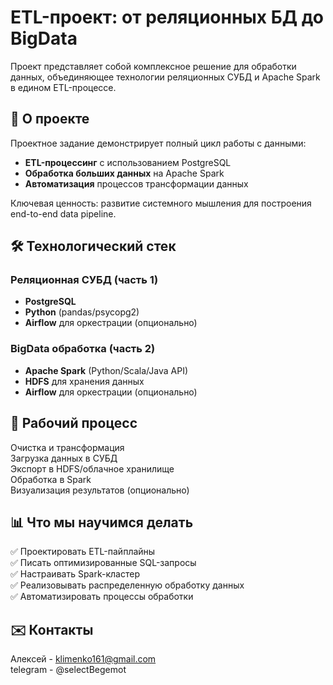 # ETL-проект: от реляционных БД до BigData

Проект представляет собой комплексное решение для обработки данных, объединяющее технологии реляционных СУБД и Apache Spark в едином ETL-процессе.

## 📌 О проекте

Проектное задание демонстрирует полный цикл работы с данными:
- **ETL-процессинг** с использованием PostgreSQL
- **Обработка больших данных** на Apache Spark
- **Автоматизация** процессов трансформации данных

Ключевая ценность: развитие системного мышления для построения end-to-end data pipeline.

## 🛠 Технологический стек

### Реляционная СУБД (часть 1)
- **PostgreSQL**
- **Python** (pandas/psycopg2)
- **Airflow** для оркестрации (опционально)

### BigData обработка (часть 2)
- **Apache Spark** (Python/Scala/Java API)
- **HDFS** для хранения данных
- **Airflow** для оркестрации (опционально)

## 🔄 Рабочий процесс
Очистка и трансформация<br>
Загрузка данных в СУБД<br>
Экспорт в HDFS/облачное хранилище<br>
Обработка в Spark<br>
Визуализация результатов (опционально)<br>

## 📊 Что мы научимся делать
✅ Проектировать ETL-пайплайны<br>
✅ Писать оптимизированные SQL-запросы<br>
✅ Настраивать Spark-кластер<br>
✅ Реализовывать распределенную обработку данных<br>
✅ Автоматизировать процессы обработки<br>


## ✉️ Контакты
Алексей - klimenko161@gmail.com<br>
telegram - @selectBegemot
